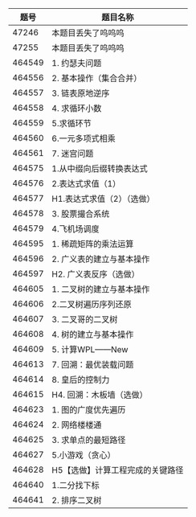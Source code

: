 | 题号 | 题目名称 |
| --- | --- |
| 47246 | 本题目丢失了呜呜呜 |
| 47255 | 本题目丢失了呜呜呜 |
| 464549 | 1. 约瑟夫问题 |
| 464556 | 2. 基本操作（集合合并） |
| 464557 | 3. 链表原地逆序 |
| 464558 | 4. 求循环小数 |
| 464559 | 5.求循环节 |
| 464560 | 6.一元多项式相乘 |
| 464561 | 7. 迷宫问题 |
| 464575 | 1.从中缀向后缀转换表达式 |
| 464576 | 2.表达式求值（1） |
| 464577 | H1.表达式求值（2）（选做） |
| 464578 | 3. 股票撮合系统 |
| 464579 | 4.飞机场调度 |
| 464595 | 1. 稀疏矩阵的乘法运算 |
| 464596 | 2. 广义表的建立与基本操作 |
| 464597 | H2. 广义表反序（选做） |
| 464605 | 1. 二叉树的建立与基本操作 |
| 464606 | 2.二叉树遍历序列还原 |
| 464607 | 3. 二叉哥的二叉树 |
| 464608 | 4. 树的建立与基本操作 |
| 464609 | 5. 计算WPL——New |
| 464613 | 7. 回溯：最优装载问题 |
| 464614 | 8. 皇后的控制力 |
| 464615 | H4. 回溯：木板墙（选做） |
| 464623 | 1. 图的广度优先遍历 |
| 464624 | 2. 网络楼楼通 |
| 464625 | 3. 求单点的最短路径 |
| 464627 | 5.小游戏（贪心） |
| 464628 | H5【选做】计算工程完成的关键路径 |
| 464640 | 1.二分找下标 |
| 464641 | 2. 排序二叉树 |

